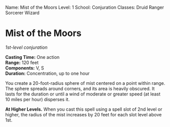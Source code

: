 Name: Mist of the Moors
Level: 1
School: Conjuration
Classes: Druid
         Ranger
         Sorcerer
         Wizard

# Mist of the Moors
_1st-level conjuration_

**Casting Time:** One action    
**Range:** 120 feet    
**Components:** V, S    
**Duration:** Concentration, up to one hour 

You create a 20-foot-radius sphere of mist centered on a point within range. The sphere spreads around corners, and its area is heavily obscured. It lasts for the duration or until a wind of moderate or greater speed (at least 10 miles per hour) disperses it. 

**At Higher Levels.** When you cast this spell using a spell slot of 2nd level or higher, the radius of the mist increases by 20 feet for each slot level above 1st.